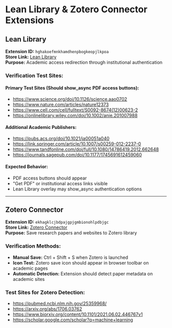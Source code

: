 <!-- ---
!-- Timestamp: 2025-08-03 22:28:00
!-- Author: ywatanabe
!-- File: /home/ywatanabe/proj/scitex_repo/src/scitex/scholar/browser/local/LEAN_LIBRARY_AND_ZOTERO_CONNECTOR.md
!-- --- -->

# Lean Library & Zotero Connector Extensions

## Lean Library
**Extension ID:** `hghakoefmnkhamdhenpbogkeopjlkpoa`  
**Store Link:** [Lean Library](https://chromewebstore.google.com/detail/lean-library/hghakoefmnkhamdhenpbogkeopjlkpoa)  
**Purpose:** Academic access redirection through institutional authentication

### Verification Test Sites:

#### Primary Test Sites (Should show_async PDF access buttons):
- https://www.science.org/doi/10.1126/science.aao0702
- https://www.nature.com/articles/nature12373
- https://www.cell.com/cell/fulltext/S0092-8674(12)00623-2
- https://onlinelibrary.wiley.com/doi/10.1002/anie.201007988

#### Additional Academic Publishers:
- https://pubs.acs.org/doi/10.1021/ja00051a040
- https://link.springer.com/article/10.1007/s00259-012-2237-0
- https://www.tandfonline.com/doi/full/10.1080/14786419.2012.662648
- https://journals.sagepub.com/doi/10.1177/1745691612459060

#### Expected Behavior:
- PDF access buttons should appear
- "Get PDF" or institutional access links visible
- Lean Library overlay may show_async authentication options

---

## Zotero Connector  
**Extension ID:** `ekhagklcjbdpajgpjgmbionohlpdbjgc`  
**Store Link:** [Zotero Connector](https://chromewebstore.google.com/detail/zotero-connector/ekhagklcjbdpajgpjgmbionohlpdbjgc?hl=en)  
**Purpose:** Save research papers and websites to Zotero library

### Verification Methods:
- **Manual Save:** Ctrl + Shift + S when Zotero is launched
- **Icon Test:** Zotero save icon should appear in browser toolbar on academic pages
- **Automatic Detection:** Extension should detect paper metadata on academic sites

### Test Sites for Zotero Detection:
- https://pubmed.ncbi.nlm.nih.gov/25359968/
- https://arxiv.org/abs/1706.03762
- https://www.biorxiv.org/content/10.1101/2021.06.02.446767v1
- https://scholar.google.com/scholar?q=machine+learning

<!-- EOF -->